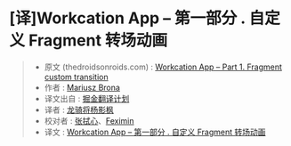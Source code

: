 # [译]Workcation App – 第一部分 . 自定义 Fragment 转场动画

> - 原文 (thedroidsonroids.com) : [Workcation App – Part 1. Fragment custom transition](https://www.thedroidsonroids.com/blog/android/workcation-app-part-1-fragments-custom-transition)
> - 作者 : [Mariusz Brona](https://disqus.com/by/PanWrona90/)
> - 译文出自 : [掘金翻译计划](https://link.juejin.im/?target=https%3A%2F%2Fgithub.com%2Fxitu%2Fgold-miner)
> - 译者 : [龙骑将杨影枫](https://link.juejin.im/?target=https%3A%2F%2Fgithub.com%2Fstormrabbit)
> - 校对者 : [张拭心](https://link.juejin.im/?target=https%3A%2F%2Fgithub.com%2Fshixinzhang)、[Feximin](https://link.juejin.im/?target=https%3A%2F%2Fgithub.com%2FFeximin)
> - 译文 : [Workcation App – 第一部分 . 自定义 Fragment 转场动画](https://juejin.im/post/5934b96c570c35005b548218)

